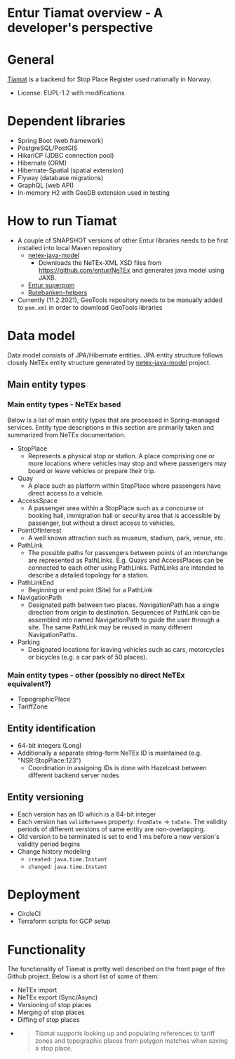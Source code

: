 Entur Tiamat overview - A developer's perspective
===

# General

[Tiamat](https://github.com/entur/tiamat) is a backend for Stop Place Register used nationally in Norway.

* License: EUPL-1.2 with modifications

# Dependent libraries

* Spring Boot (web framework)
* PostgreSQL/PostGIS
* HikariCP (JDBC connection pool)
* Hibernate (ORM)
* Hibernate-Spatial (spatial extension)
* Flyway (database migrations)
* GraphQL (web API)
* In-memory H2 with GeoDB extension used in testing

# How to run Tiamat

* A couple of SNAPSHOT versions of other Entur libraries needs to be first installed into local Maven repository
    * [netex-java-model](https://github.com/entur/netex-java-model)
        * Downloads the NeTEx-XML XSD files from <https://github.com/entur/NeTEx> and generates java model using JAXB.
    * [Entur superpom](https://github.com/entur/superpom)
    * [Rutebanken-helpers](https://github.com/entur/rutebanken-helpers)
* Currently (11.2.2021), GeoTools repository needs to be manually added to `pom.xml` in order to download GeoTools libraries

# Data model

Data model consists of JPA/Hibernate entities. JPA entity structure follows closely NeTEx entity structure generated by [netex-java-model](https://github.com/entur/netex-java-model) project.

## Main entity types

### Main entity types - NeTEx based

Below is a list of main entity types that are processed in Spring-managed services. Entity type descriptions in this section are primarily taken and summarized from NeTEx documentation.

* StopPlace
    * Represents a physical stop or station. A place comprising one or more locations where vehicles may stop and where passengers may board or leave vehicles or prepare their trip.
* Quay
    * A place such as platform within StopPlace where passengers have direct access to a vehicle.
* AccessSpace
    * A passenger area within a StopPlace such as a concourse or booking hall, immigration hall or security area that is accessible by passenger, but without a direct access to vehicles.
* PointOfInterest
    * A well known attraction such as museum, stadium, park, venue, etc.
* PathLink
    * The possible paths for passengers between points of an interchange are represented as PathLinks. E.g. Quays and AccessPlaces can be connected to each other using PathLinks. PathLinks are intended to describe a detailed topology for a station.
* PathLinkEnd
    * Beginning or end point (Site) for a PathLink
* NavigationPath
    * Designated path between two places. NavigationPath has a single direction from origin to destination. Sequences of PathLink can be assembled into named NavigationPath to guide the user through a site. The same PathLink may be reused in many different NavigationPaths.
* Parking
    * Designated locations for leaving vehicles such as cars, motorcycles or bicycles (e.g. a car park of 50 places).

### Main entity types - other (possibly no direct NeTEx equivalent?)

* TopographicPlace
* TariffZone

## Entity identification

* 64-bit integers (Long)
* Additionally a separate string-form NeTEx ID is maintained (e.g. "NSR:StopPlace:123")
    * Coordination in assigning IDs is done with Hazelcast between different backend server nodes

## Entity versioning

* Each version has an ID which is a 64-bit integer
* Each version has `validBetween` property: `fromDate` -> `toDate`. The validity periods of different versions of same entity are non-overlapping.
* Old version to be terminated is set to end 1 ms before a new version's validity period begins
* Change history modeling
    * `created`: `java.time.Instant`
    * `changed`: `java.time.Instant`

# Deployment

* CircleCI
* Terraform scripts for GCP setup

# Functionality

The functionality of Tiamat is pretty well described on the front page of the Github project. Below is a short list of some of them:
* NeTEx import
* NeTEx export (Sync/Async)
* Versioning of stop places
* Merging of stop places
* Diffing of stop places
* > Tiamat supports looking up and populating references to tariff zones and topographic places from polygon matches when saving a stop place.

